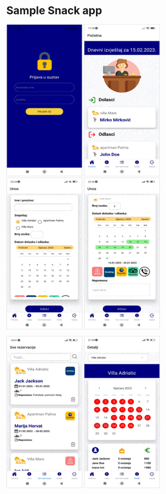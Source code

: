 # Sample Snack app

<img src="/screens/Slika1.png" width="200" height="400"> <img src="/screens/Slika2.png" width="200" height="400">
<img src="/screens/Slika3.png" width="200" height="400"> <img src="/screens/Slika4.png" width="200" height="400">

<img src="/screens/Slika5.png" width="200" height="400"> <img src="/screens/Slika6.png" width="200" height="400">


                                                        

